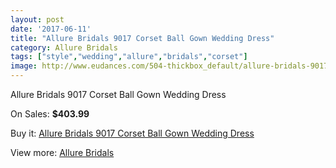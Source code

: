 ```yaml
---
layout: post
date: '2017-06-11'
title: "Allure Bridals 9017 Corset Ball Gown Wedding Dress"
category: Allure Bridals
tags: ["style","wedding","allure","bridals","corset"]
image: http://www.eudances.com/504-thickbox_default/allure-bridals-9017-corset-ball-gown-wedding-dress.jpg
---
```

Allure Bridals 9017 Corset Ball Gown Wedding Dress

On Sales: **$403.99**
<a href="https://www.eudances.com/en/allure-bridals/157-allure-bridals-9017-corset-ball-gown-wedding-dress.html"><amp-img layout="responsive" width="600" height="600" src="//www.eudances.com/504-thickbox_default/allure-bridals-9017-corset-ball-gown-wedding-dress.jpg" alt="Allure Bridals 9017 Corset Ball Gown Wedding Dress 0" /></a>
<a href="https://www.eudances.com/en/allure-bridals/157-allure-bridals-9017-corset-ball-gown-wedding-dress.html"><amp-img layout="responsive" width="600" height="600" src="//www.eudances.com/506-thickbox_default/allure-bridals-9017-corset-ball-gown-wedding-dress.jpg" alt="Allure Bridals 9017 Corset Ball Gown Wedding Dress 1" /></a>
<a href="https://www.eudances.com/en/allure-bridals/157-allure-bridals-9017-corset-ball-gown-wedding-dress.html"><amp-img layout="responsive" width="600" height="600" src="//www.eudances.com/505-thickbox_default/allure-bridals-9017-corset-ball-gown-wedding-dress.jpg" alt="Allure Bridals 9017 Corset Ball Gown Wedding Dress 2" /></a>

Buy it: [Allure Bridals 9017 Corset Ball Gown Wedding Dress](https://www.eudances.com/en/allure-bridals/157-allure-bridals-9017-corset-ball-gown-wedding-dress.html "Allure Bridals 9017 Corset Ball Gown Wedding Dress")

View more: [Allure Bridals](https://www.eudances.com/en/2-allure-bridals "Allure Bridals")